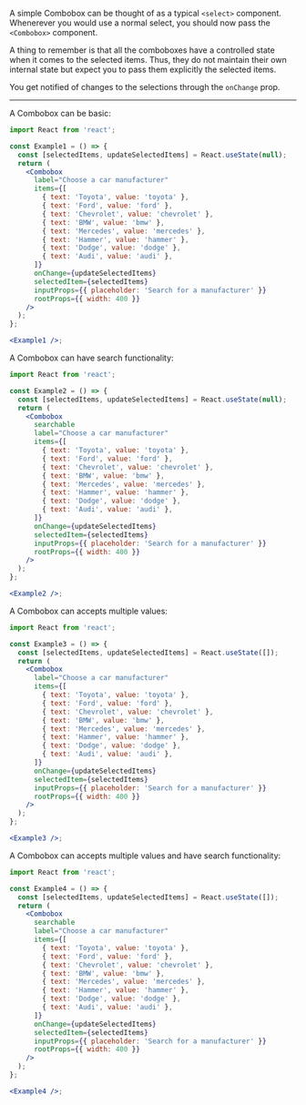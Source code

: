 A simple Combobox can be thought of as a typical `<select>` component. Whenerever you would
use a normal select, you should now pass the `<Combobox>` component.

A thing to remember is that all the comboboxes have a controlled state when
it comes to the selected items. Thus, they do not maintain their own internal state
but expect you to pass them explicitly the selected items.

You get notified of changes to the selections through the `onChange` prop.

---

A Combobox can be basic:

```jsx harmony
import React from 'react';

const Example1 = () => {
  const [selectedItems, updateSelectedItems] = React.useState(null);
  return (
    <Combobox
      label="Choose a car manufacturer"
      items={[
        { text: 'Toyota', value: 'toyota' },
        { text: 'Ford', value: 'ford' },
        { text: 'Chevrolet', value: 'chevrolet' },
        { text: 'BMW', value: 'bmw' },
        { text: 'Mercedes', value: 'mercedes' },
        { text: 'Hammer', value: 'hammer' },
        { text: 'Dodge', value: 'dodge' },
        { text: 'Audi', value: 'audi' },
      ]}
      onChange={updateSelectedItems}
      selectedItem={selectedItems}
      inputProps={{ placeholder: 'Search for a manufacturer' }}
      rootProps={{ width: 400 }}
    />
  );
};

<Example1 />;
```

A Combobox can have search functionality:

```jsx harmony
import React from 'react';

const Example2 = () => {
  const [selectedItems, updateSelectedItems] = React.useState(null);
  return (
    <Combobox
      searchable
      label="Choose a car manufacturer"
      items={[
        { text: 'Toyota', value: 'toyota' },
        { text: 'Ford', value: 'ford' },
        { text: 'Chevrolet', value: 'chevrolet' },
        { text: 'BMW', value: 'bmw' },
        { text: 'Mercedes', value: 'mercedes' },
        { text: 'Hammer', value: 'hammer' },
        { text: 'Dodge', value: 'dodge' },
        { text: 'Audi', value: 'audi' },
      ]}
      onChange={updateSelectedItems}
      selectedItem={selectedItems}
      inputProps={{ placeholder: 'Search for a manufacturer' }}
      rootProps={{ width: 400 }}
    />
  );
};

<Example2 />;
```

A Combobox can accepts multiple values:

```jsx harmony
import React from 'react';

const Example3 = () => {
  const [selectedItems, updateSelectedItems] = React.useState([]);
  return (
    <Combobox
      label="Choose a car manufacturer"
      items={[
        { text: 'Toyota', value: 'toyota' },
        { text: 'Ford', value: 'ford' },
        { text: 'Chevrolet', value: 'chevrolet' },
        { text: 'BMW', value: 'bmw' },
        { text: 'Mercedes', value: 'mercedes' },
        { text: 'Hammer', value: 'hammer' },
        { text: 'Dodge', value: 'dodge' },
        { text: 'Audi', value: 'audi' },
      ]}
      onChange={updateSelectedItems}
      selectedItem={selectedItems}
      inputProps={{ placeholder: 'Search for a manufacturer' }}
      rootProps={{ width: 400 }}
    />
  );
};

<Example3 />;
```

A Combobox can accepts multiple values and have search functionality:

```jsx harmony
import React from 'react';

const Example4 = () => {
  const [selectedItems, updateSelectedItems] = React.useState([]);
  return (
    <Combobox
      searchable
      label="Choose a car manufacturer"
      items={[
        { text: 'Toyota', value: 'toyota' },
        { text: 'Ford', value: 'ford' },
        { text: 'Chevrolet', value: 'chevrolet' },
        { text: 'BMW', value: 'bmw' },
        { text: 'Mercedes', value: 'mercedes' },
        { text: 'Hammer', value: 'hammer' },
        { text: 'Dodge', value: 'dodge' },
        { text: 'Audi', value: 'audi' },
      ]}
      onChange={updateSelectedItems}
      selectedItem={selectedItems}
      inputProps={{ placeholder: 'Search for a manufacturer' }}
      rootProps={{ width: 400 }}
    />
  );
};

<Example4 />;
```
